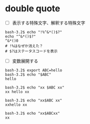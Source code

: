 # double quote

- [ ] 表示する特殊文字、解釈する特殊文字
```
bash-3.2$ echo "!%^&*()$?"
echo "^&*()$?"
^&*()0
# !%はなぜか消えた？
# $?はステータスコードを表示
```

- [ ] 変数展開する
```
bash-3.2$ export ABC=hello
bash-3.2$ echo "$ABC"
hello

bash-3.2$ echo "xx $ABC xx"
xx hello xx

bash-3.2$ echo "xx$ABC xx"
xxhello xx

bash-3.2$ echo "xx$ABCxx"
xx
```




